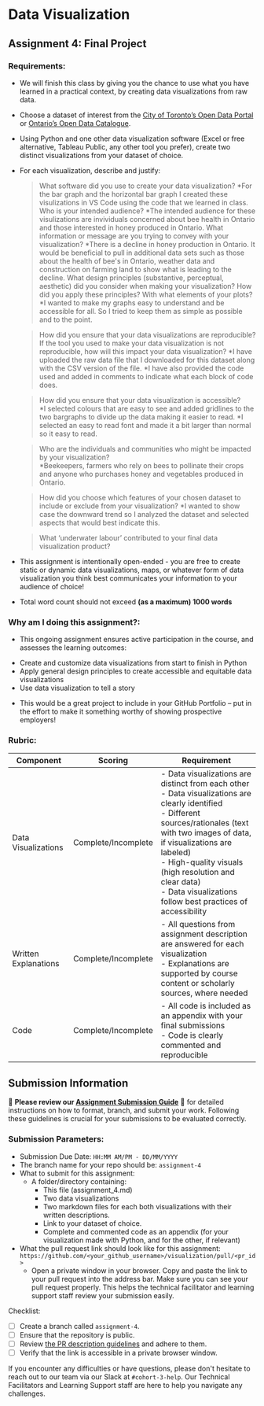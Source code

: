 # Data Visualization

## Assignment 4: Final Project

### Requirements:
- We will finish this class by giving you the chance to use what you have learned in a practical context, by creating data visualizations from raw data. 
- Choose a dataset of interest from the [City of Toronto’s Open Data Portal](https://www.toronto.ca/city-government/data-research-maps/open-data/) or [Ontario’s Open Data Catalogue](https://data.ontario.ca/). 
- Using Python and one other data visualization software (Excel or free alternative, Tableau Public, any other tool you prefer), create two distinct visualizations from your dataset of choice.  
- For each visualization, describe and justify: 
    > What software did you use to create your data visualization?
        *For the bar graph and the horizontal bar graph I created these visulizations in VS Code using the code that we learned in class. 
    > Who is your intended audience? 
        *The intended audience for these visulizations are invividuals concerned about bee health in Ontario and those interested in honey produced in Ontario. 
    > What information or message are you trying to convey with your visualization? 
        *There is a decline in honey production in Ontario. It would be beneficial to pull in additional data sets such as those about the health of bee's in Ontario, weather data and construction on farming land to show what is leading to the decline. 
    > What design principles (substantive, perceptual, aesthetic) did you consider when making your visualization? How did you apply these principles? With what elements of your plots? 
        *I wanted to make my graphs easy to understand and be accessible for all. So I tried to keep them as simple as possible and to the point. 
    
    > How did you ensure that your data visualizations are reproducible? If the tool you used to make your data visualization is not reproducible, how will this impact your data visualization? 
        *I have uploaded the raw data file that I downloaded for this dataset along with the CSV version of the file. 
        *I have also provided the code used and added in comments to indicate what each block of code does. 
    
    > How did you ensure that your data visualization is accessible?  
        *I selected colours that are easy to see and added gridlines to the two bargraphs to divide up the data making it easier to read. 
        *I selected an easy to read font and made it a bit larger than normal so it easy to read. 
    
    > Who are the individuals and communities who might be impacted by your visualization?  
        *Beekeepers, farmers who rely on bees to pollinate their crops and anyone who purchases honey and vegetables produced in Ontario. 
    
    > How did you choose which features of your chosen dataset to include or exclude from your visualization? 
        *I wanted to show case the downward trend so I analyzed the dataset and selected aspects that would best indicate this. 
    
    > What ‘underwater labour’ contributed to your final data visualization product?

- This assignment is intentionally open-ended - you are free to create static or dynamic data visualizations, maps, or whatever form of data visualization you think best communicates your information to your audience of choice! 
- Total word count should not exceed **(as a maximum) 1000 words** 
 
### Why am I doing this assignment?:  
- This ongoing assignment ensures active participation in the course, and assesses the learning outcomes: 
* Create and customize data visualizations from start to finish in Python
* Apply general design principles to create accessible and equitable data visualizations
* Use data visualization to tell a story  
- This would be a great project to include in your GitHub Portfolio – put in the effort to make it something worthy of showing prospective employers!

### Rubric:

| Component         | Scoring  | Requirement                                                                 |
|-------------------|----------|-----------------------------------------------------------------------------|
| Data Visualizations | Complete/Incomplete | - Data visualizations are distinct from each other<br>- Data visualizations are clearly identified<br>- Different sources/rationales (text with two images of data, if visualizations are labeled)<br>- High-quality visuals (high resolution and clear data)<br>- Data visualizations follow best practices of accessibility |
| Written Explanations | Complete/Incomplete | - All questions from assignment description are answered for each visualization<br>- Explanations are supported by course content or scholarly sources, where needed |
| Code              | Complete/Incomplete | - All code is included as an appendix with your final submissions<br>- Code is clearly commented and reproducible |

## Submission Information

🚨 **Please review our [Assignment Submission Guide](https://github.com/UofT-DSI/onboarding/blob/main/onboarding_documents/submissions.md)** 🚨 for detailed instructions on how to format, branch, and submit your work. Following these guidelines is crucial for your submissions to be evaluated correctly.

### Submission Parameters:
* Submission Due Date: `HH:MM AM/PM - DD/MM/YYYY`
* The branch name for your repo should be: `assignment-4`
* What to submit for this assignment:
    * A folder/directory containing:
        * This file (assignment_4.md)
        * Two data visualizations 
        * Two markdown files for each both visualizations with their written descriptions.
        * Link to your dataset of choice.
        * Complete and commented code as an appendix (for your visualization made with Python, and for the other, if relevant) 
* What the pull request link should look like for this assignment: `https://github.com/<your_github_username>/visualization/pull/<pr_id>`
    * Open a private window in your browser. Copy and paste the link to your pull request into the address bar. Make sure you can see your pull request properly. This helps the technical facilitator and learning support staff review your submission easily.

Checklist:
- [ ] Create a branch called `assignment-4`.
- [ ] Ensure that the repository is public.
- [ ] Review [the PR description guidelines](https://github.com/UofT-DSI/onboarding/blob/main/onboarding_documents/submissions.md#guidelines-for-pull-request-descriptions) and adhere to them.
- [ ] Verify that the link is accessible in a private browser window.

If you encounter any difficulties or have questions, please don't hesitate to reach out to our team via our Slack at `#cohort-3-help`. Our Technical Facilitators and Learning Support staff are here to help you navigate any challenges.
